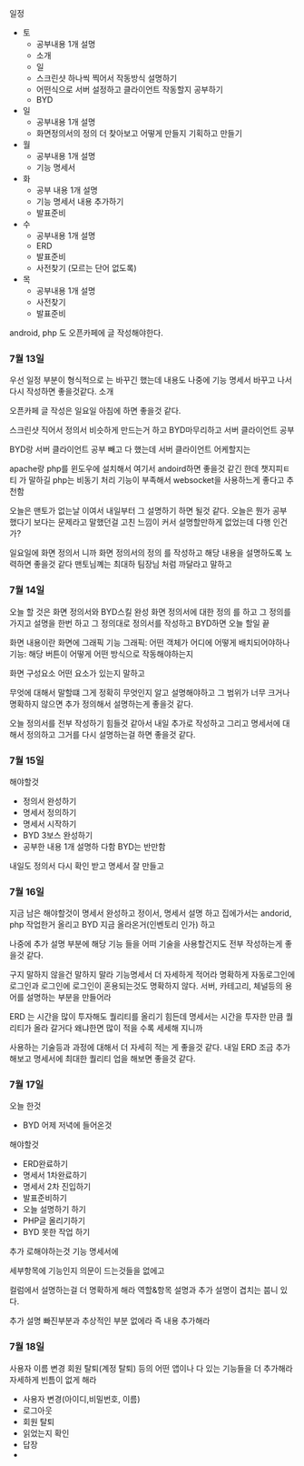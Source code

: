 일정
- 토
	- 공부내용 1개 설명
	- 소개
	- 일
	- 스크린샷 하나씩 찍어서 작동방식 설명하기
	- 어떤식으로 서버 설정하고 클라이언트 작동할지 공부하기
	- BYD
- 일
	- 공부내용 1개 설명
	- 화면정의서의 정의 더 찾아보고 어떻게 만들지 기획하고 만들기
- 월
	- 공부내용 1개 설명
	- 기능 명세서
- 화 
	- 공부 내용 1개 설명
	- 기능 명세서 내용 추가하기
	- 발표준비
- 수
	- 공부내용 1개 설명
	-  ERD
	- 발표준비
	- 사전찾기 (모르는 단어 없도록)
- 목
	- 공부내용 1개 설명
	- 사전찾기
	- 발표준비

android, php 도 오픈카페에 글 작성해야한다.

### 7월 13일
우선 일정 부분이 형식적으로 는 바꾸긴 했는데
내용도 나중에 기능 명세서 바꾸고 나서 다시 작성하면 좋을것같다.
소개

오픈카페 글 작성은 일요일 아침에 하면 좋을것 같다.

스크린샷 직어서 정의서 비슷하게 만드는거 하고
BYD마무리하고
서버 클라이언트 공부

BYD랑 서버 클라이언트 공부 빼고 다 했는데
서버 클라이언트 어케할지는


apache랑 php를 윈도우에 설치해서
여기서 andoird하면 좋을것 같긴 한데
챗지피ㅌ티 가 말하길
php는 비동기 처리 기능이 부족해서
websocket을 사용하느게 좋다고 추천함

오늘은 맨토가 없는날 이여서
내일부터 그 설명하기 하면 될것 같다.
오늘은 뭔가 공부 했다기 보다는
문제라고 말했던걸 고친 느낌이 커서 설명할만하게 없었는데 다행 인건가?

일요일에
화면 정의서 니까
화면 정의서의 정의 를 작성하고 해당 내용을 설명하도록 노력하면 좋을것 같다 맨토님꼐는 최대하 팀장님 처럼 까달라고 말하고

### 7월 14일
오늘 할 것은 화면 정의서와 BYD스킬 완성
화면 정의서에 대한 정의 를 하고
그 정의를 가지고 설명을 한번 하고
그 정의대로 정의서를 작성하고
BYD하면 오늘 할일 끝

화면 내용이란
화면에 그래픽 기능
그래픽: 어떤 객체가 어디에 어떻게 배치되어야하나
기능: 해당 버튼이 어떻게 어떤 방식으로 작동해야하는지

화면 구성요소
어떤 요소가 있는지 말하고

무엇에 대해서 말할떄 
그게 정확히 무엇인지 알고 설명해야하고
그 범위가 너무 크거나 명확하지 않으면
추가 정의해서  설명하는게 좋을것 같다.

오늘 정의서를 전부 작성하기 힘들것 같아서
내일 추가로 작성하고
그리고 명세서에 대해서 정의하고 그거를 다시 설명하는걸 하면 좋을것 같다.

### 7월 15일
해야할것
- 정의서 완성하기
- 명세서 정의하기
- 명세서 시작하기
- BYD 3보스 완성하기
- 공부한 내용 1개 설명하
다함
BYD는 반만함

내일도 정의서 다시 확인 받고
명세서 잘 만들고

### 7월 16일
지금 남은 해야할것이
명세서 완성하고
정이서, 명세서 설명 하고
집에가서는 andorid, php 작업한거 올리고
BYD 지금 올라온거(인벤토리 인가) 하고

나중에 추가 설명 부분에
해당 기능 들을 어떠 기술을 사용할건지도 전부 작성하는게 좋을것 같다.

구지 말하지 않을건 말하지 말라
 기능명세서 더 자세하게 적어라
 명확하게 
 자동로그인에 로그인과
 로그인에 로그인이 혼용되는것도 명확하지 않다.
서버, 카테고리, 체널등의 용어를 설명하는 부분을
만들어라

ERD 는 시간을 많이 투자해도 퀄리티를 올리기 힘든데
명세서는 시간을 투자한 만큼 퀄리티가 올라 갈거다
왜냐한면 많이 적을 수록 세세해 지니까

사용하는 기술등과 과정에 대해서 더 자세히 적는 게 좋을것 같다.
내일 ERD 조금 추가 해보고
명세서에 최대한 퀄리티 업을 해보면 좋을것 같다.


### 7월 17일
오늘 한것
- BYD 어제 저녁에 들어온것

해야할것
- ERD완료하기
- 명세서 1차완료하기
- 명세서 2차 진입하기
- 발표준비하기
- 오늘 설명하기 하기
- PHP글 올리기하기
- BYD 못한 작업 하기

추가 로해야하는것
기능 명세서에

세부항목에 기능인지 의문이 드는것들을 없에고

컬럼에서 설명하는걸 더 명확하게 해라
역할&항목 설명과 추가 설명이
겹치는 붑니 있다.

추가 설명 빠진부분과 추상적인 부분 없에라 즉 내용 추가해라


### 7월 18일
사용자 이름 변경
회원 탈퇴(계정 탈퇴) 등의
어떤 앱이나 다 있는 기능들을 더 추가해라
자세하게 빈틈이 없게 해라

- 사용자 변경(아이디,비밀번호, 이름)
- 로그아웃
- 회원 탈퇴
- 읽었는지 확인
- 답장
- 